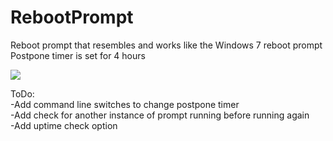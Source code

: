# RebootPrompt
Reboot prompt that resembles and works like the Windows 7 reboot prompt <br>
Postpone timer is set for 4 hours<br>

<img src=https://i.imgur.com/lquTTyR.png>

ToDo:<br>
-Add command line switches to change postpone timer<br>
-Add check for another instance of prompt running before running again<br>
-Add uptime check option<br>
